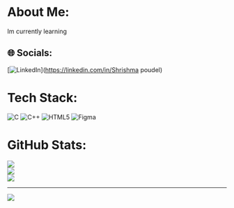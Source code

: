 # About Me:
Im currently learning 


## 🌐 Socials:
[![LinkedIn](https://img.shields.io/badge/LinkedIn-%230077B5.svg?logo=linkedin&logoColor=white)](https://linkedin.com/in/Shrishma poudel) 

# Tech Stack:
![C](https://img.shields.io/badge/c-%2300599C.svg?style=for-the-badge&logo=c&logoColor=white) ![C++](https://img.shields.io/badge/c++-%2300599C.svg?style=for-the-badge&logo=c%2B%2B&logoColor=white) ![HTML5](https://img.shields.io/badge/html5-%23E34F26.svg?style=for-the-badge&logo=html5&logoColor=white) ![Figma](https://img.shields.io/badge/figma-%23F24E1E.svg?style=for-the-badge&logo=figma&logoColor=white)
# GitHub Stats:
![](https://github-readme-stats.vercel.app/api?username=Shrishma&theme=dark&hide_border=false&include_all_commits=false&count_private=false)<br/>
![](https://github-readme-streak-stats.herokuapp.com/?user=Shrishma&theme=dark&hide_border=false)<br/>
![](https://github-readme-stats.vercel.app/api/top-langs/?username=Shrishma&theme=dark&hide_border=false&include_all_commits=false&count_private=false&layout=compact)

---
[![](https://visitcount.itsvg.in/api?id=Shrishma&icon=0&color=0)](https://visitcount.itsvg.in)

<!-- Proudly created with GPRM ( https://gprm.itsvg.in ) -->
